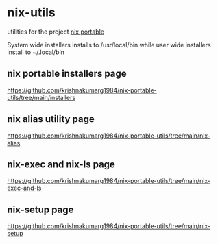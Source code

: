 # nix-utils
utilities for the project [nix portable](https://github.com/DavHau/nix-portable)

System wide installers installs to /usr/local/bin while user wide installers install to ~/.local/bin

## nix portable installers page
https://github.com/krishnakumarg1984/nix-portable-utils/tree/main/installers

## nix alias utility page
https://github.com/krishnakumarg1984/nix-portable-utils/tree/main/nix-alias

## nix-exec and nix-ls page
https://github.com/krishnakumarg1984/nix-portable-utils/tree/main/nix-exec-and-ls

## nix-setup page
https://github.com/krishnakumarg1984/nix-portable-utils/tree/main/nix-setup

